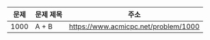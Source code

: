 | 문제 | 문제 제목 | 주소                                 |
| ---- | --------- | ------------------------------------ |
| 1000 | A + B     | https://www.acmicpc.net/problem/1000 |
